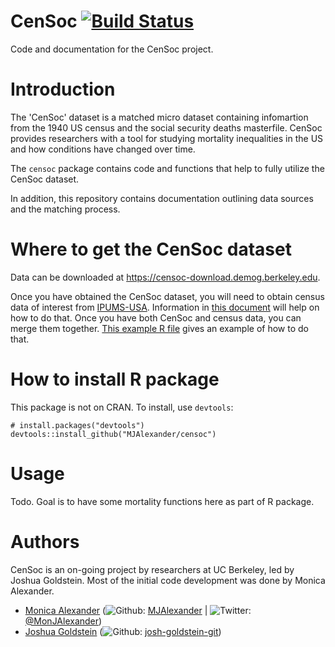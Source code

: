 # CenSoc [![Build Status](https://travis-ci.org/MJAlexander/censoc.svg?branch=master)](https://travis-ci.org/MJAlexander/censoc)
Code and documentation for the CenSoc project. 

# Introduction
The 'CenSoc' dataset is a matched micro dataset containing infomartion from the 1940 US census and the social security deaths masterfile. CenSoc provides researchers with a tool for studying mortality inequalities in the US and how conditions have changed over time. 

The `censoc` package contains code and functions that help to fully utilize the CenSoc dataset. 

In addition, this repository contains documentation outlining data sources and the matching process. 

# Where to get the CenSoc dataset

Data can be downloaded at https://censoc-download.demog.berkeley.edu. 

Once you have obtained the CenSoc dataset, you will need to obtain census data of interest from [IPUMS-USA](https://usa.ipums.org/usa/). Information in [this document](https://github.com/MJAlexander/censoc/blob/master/documentation/ipums_document.pdf) will help on how to do that. Once you have both CenSoc and census data, you can merge them together. [This example R file](https://github.com/MJAlexander/censoc/blob/master/ipums_merge_example.R) gives an example of how to do that. 


# How to install R package
This package is not on CRAN. To install, use `devtools`:

```
# install.packages("devtools")
devtools::install_github("MJAlexander/censoc")
```

# Usage 

Todo. Goal is to have some mortality functions here as part of R package. 


# Authors 

CenSoc is an on-going project by researchers at UC Berkeley, led by Joshua Goldstein. Most of the initial code development was done by Monica Alexander.

- [Monica Alexander](https://www.monicaalexander.com/) (![Github](http://i.imgur.com/9I6NRUm.png): [MJAlexander](https://github.com/MJAlexander) | ![Twitter](http://i.imgur.com/wWzX9uB.png): [@MonJAlexander](https://twitter.com/monjalexander))
- [Joshua Goldstein](http://www.site.demog.berkeley.edu/josh-goldstein) (![Github](http://i.imgur.com/9I6NRUm.png): [josh-goldstein-git](https://github.com/josh-goldstein-git))

